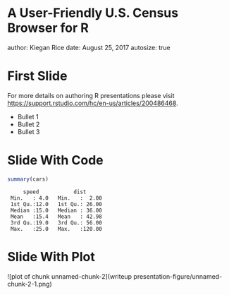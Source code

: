 <style>
.footer {
    color: black;
    background: #4f9bdd;
    position: fixed;
    top: 90%;
    text-align:center;
    width:100%;
}
</style>


A User-Friendly U.S. Census Browser for R
========================================================
author: Kiegan Rice
date: August 25, 2017
autosize: true

First Slide
========================================================

For more details on authoring R presentations please visit <https://support.rstudio.com/hc/en-us/articles/200486468>.

- Bullet 1
- Bullet 2
- Bullet 3

Slide With Code
========================================================


```r
summary(cars)
```

```
     speed           dist       
 Min.   : 4.0   Min.   :  2.00  
 1st Qu.:12.0   1st Qu.: 26.00  
 Median :15.0   Median : 36.00  
 Mean   :15.4   Mean   : 42.98  
 3rd Qu.:19.0   3rd Qu.: 56.00  
 Max.   :25.0   Max.   :120.00  
```

Slide With Plot
========================================================

![plot of chunk unnamed-chunk-2](writeup presentation-figure/unnamed-chunk-2-1.png)
